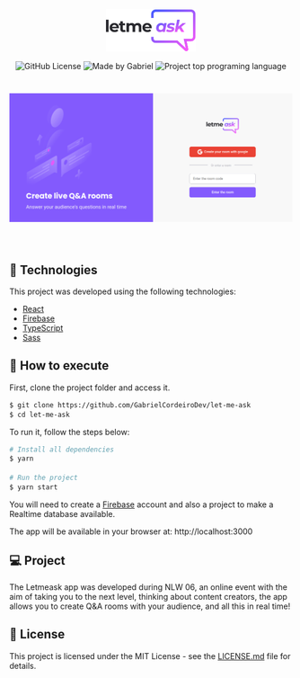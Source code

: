 <p align="center">
  <img alt="Letmeask" src="./src/assets/logo.svg" width="160px">
</p>

<p align="center">
  <img alt="GitHub License" src="https://img.shields.io/github/license/GabrielCordeiroDev/let-me-ask?color=4BB543">

  <img alt="Made by Gabriel" src="https://img.shields.io/badge/made%20by-GabrielCordeiro-%20?color=4BB543">

  <img alt="Project top programing language" src="https://img.shields.io/github/languages/top/GabrielCordeiroDev/let-me-ask?color=4BB543">
</p>

<h1 align="center">
  <img alt="Letmeask" src="./src/assets/letmeask-home.png" />
</h1>

<br>

## 🧪 Technologies

This project was developed using the following technologies:

- [React](https://reactjs.org)
- [Firebase](https://firebase.google.com/)
- [TypeScript](https://www.typescriptlang.org/)
- [Sass](https://sass-lang.com/)

## 🚀 How to execute

First, clone the project folder and access it.

```bash
$ git clone https://github.com/GabrielCordeiroDev/let-me-ask
$ cd let-me-ask
```

To run it, follow the steps below:

```bash
# Install all dependencies
$ yarn

# Run the project
$ yarn start
```

You will need to create a [Firebase](https://firebase.google.com/) account and also a project to make a Realtime database available.

The app will be available in your browser at: http://localhost:3000

## 💻 Project

The Letmeask app was developed during NLW 06, an online event with the aim of taking you to the next level, thinking about content creators, the app allows you to create Q&A rooms with your audience, and all this in real time! 

## 📝 License

This project is licensed under the MIT License - see the [LICENSE.md](https://github.com/GabrielCordeiroDev/let-me-ask/blob/main/LICENSE) file for details.
